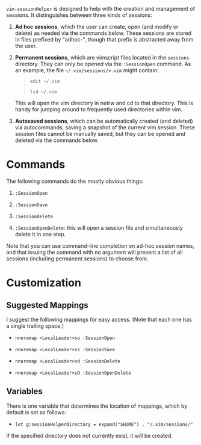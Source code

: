 `vim-sessionHelper` is designed to help with the creation and management of sessions. It distinguishes between three kinds of sessions:

1. **Ad hoc sessions**, which the user can create, open (and modify or delete) as needed via the commands below. These sessions are stored in files prefixed by "adhoc-", though that prefix is abstracted away from the user.

2. **Permanent sessions**, which are vimscript files located in the `sessions` directory. They can only be *opened* via the `:SessionOpen` command. As an example, the file `~/.vim/sessions/v.vim` might contain:

    > `edit ~/.vim`
    >
    > `lcd ~/.vim`

    This will open the vim directory in netrw and cd to that directory. This is handy for jumping around to frequently used directories within vim.

3. **Autosaved sessions**, which can be automatically created (and deleted) via autocommands, saving a snapshot of the current vim session. These session files cannot be manually saved, but they can be opened and deleted via the commands below.

# Commands

The following commands do the mostly obvious things:

1. `:SessionOpen`

2. `:SessionSave`

3. `:SessionDelete`

4. `:SessionOpenDelete`: this will open a session file and simultaneously delete it in one step.

Note that you can use command-line completion on ad-hoc session names, and that issuing the command with no argument will present a list of all sessions (including permanent sessions) to choose from.

# Customization

## Suggested Mappings

I suggest the following mappings for easy access. (Note that each one has a single trailing space.)

- `nnoremap <LocalLeader>so :SessionOpen `

- `nnoremap <LocalLeader>ss :SessionSave `

- `nnoremap <LocalLeader>sd :SessionDelete `

- `nnoremap <LocalLeader>sO :SessionOpenDelete `

## Variables

There is one variable that determines the location of mappings, which by default is set as follows:

- `let g:sessionHelperDirectory = expand("$HOME") . "/.vim/sessions/"`

If the specified directory does not currently exist, it will be created.
